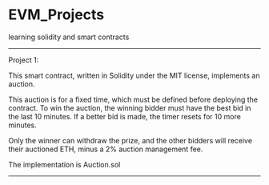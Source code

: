 # EVM_Projects
learning solidity and smart contracts

-----------------------------------------------------------------------------------------------------------------------------------------------------------------------
Project 1:

This smart contract, written in Solidity under the MIT license, implements an auction.

This auction is for a fixed time, which must be defined before deploying the contract.
To win the auction, the winning bidder must have the best bid in the last 10 minutes. If a better bid is made, the timer resets for 10 more minutes.

Only the winner can withdraw the prize, and the other bidders will receive their auctioned ETH, minus a 2% auction management fee.

The implementation is Auction.sol

------------------------------------------------------------------------------------------------------------------------------------------------------------------------
